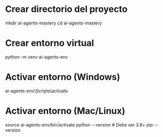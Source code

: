 # Crear directorio del proyecto

mkdir ai-agents-mastery
cd ai-agents-mastery

# Crear entorno virtual

python -m venv ai-agents-env

# Activar entorno (Windows)

ai-agents-env\Scripts\activate

# Activar entorno (Mac/Linux)

source ai-agents-env/bin/activate
python --version # Debe ser 3.8+
pip --version
